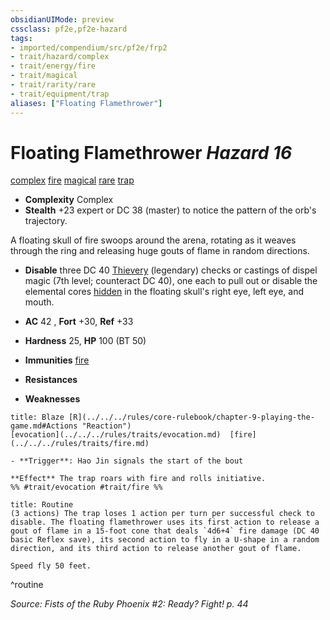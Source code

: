 ```yaml
---
obsidianUIMode: preview
cssclass: pf2e,pf2e-hazard
tags:
- imported/compendium/src/pf2e/frp2
- trait/hazard/complex
- trait/energy/fire
- trait/magical
- trait/rarity/rare
- trait/equipment/trap
aliases: ["Floating Flamethrower"]
---
```

# Floating Flamethrower *Hazard 16*  
[complex](complex.md)  [fire](fire.md)  [magical](magical.md)  [rare](rare.md)  [trap](trap.md)  

- **Complexity** Complex
- **Stealth** +23 expert or DC 38 (master) to notice the pattern of the orb's trajectory.  

A floating skull of fire swoops around the arena, rotating as it weaves through the ring and releasing huge gouts of flame in random directions.

- **Disable** three DC 40 [Thievery](../../skills.md#Thievery) (legendary) checks or castings of dispel magic (7th level; counteract DC 40), one each to pull out or disable the elemental cores [hidden](conditions.md#Hidden) in the floating skull's right eye, left eye, and mouth.  

- **AC** 42 , **Fort** +30, **Ref** +33
- **Hardness** 25, **HP** 100 (BT 50)
- **Immunities** [fire](fire.md)
- **Resistances** 
- **Weaknesses** 
     
```ad-embed-ability
title: Blaze [R](../../../rules/core-rulebook/chapter-9-playing-the-game.md#Actions "Reaction")
[evocation](../../../rules/traits/evocation.md)  [fire](../../../rules/traits/fire.md)  

- **Trigger**: Hao Jin signals the start of the bout

**Effect** The trap roars with fire and rolls initiative.  
%% #trait/evocation #trait/fire %%
```

```ad-pf2-summary
title: Routine
(3 actions) The trap loses 1 action per turn per successful check to disable. The floating flamethrower uses its first action to release a gout of flame in a 15-foot cone that deals `4d6+4` fire damage (DC 40 basic Reflex save), its second action to fly in a U-shape in a random direction, and its third action to release another gout of flame.

Speed fly 50 feet.
```
^routine

*Source: Fists of the Ruby Phoenix #2: Ready? Fight! p. 44*
